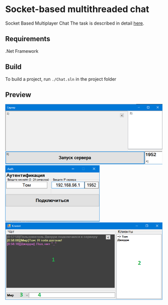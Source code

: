 # Socket-based multithreaded chat
Socket Based Multiplayer Chat
The task is described in detail [here](./Coursework%20Report.docx).
## Requirements
.Net Framework
## Build
To build a project, run `./Chat.sln` in the project folder
## Preview
<img src="output3.png" width="500" />
<img src="output.png" width="300" />
<img src="output2.png" width="500" />
